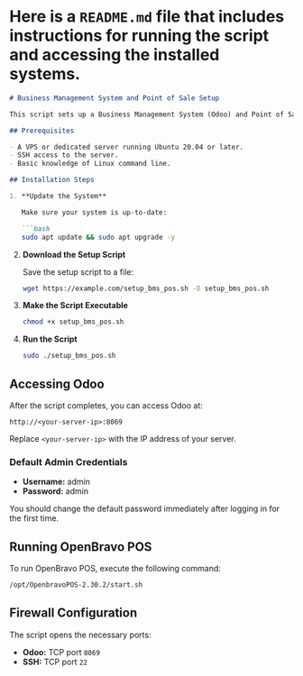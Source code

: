 # Here is a `README.md` file that includes instructions for running the script and accessing the installed systems.

```markdown
# Business Management System and Point of Sale Setup

This script sets up a Business Management System (Odoo) and Point of Sale (OpenBravo POS) on an Ubuntu server.

## Prerequisites

- A VPS or dedicated server running Ubuntu 20.04 or later.
- SSH access to the server.
- Basic knowledge of Linux command line.

## Installation Steps

1. **Update the System**

   Make sure your system is up-to-date:

   ```bash
   sudo apt update && sudo apt upgrade -y
   ```

2. **Download the Setup Script**

   Save the setup script to a file:

   ```bash
   wget https://example.com/setup_bms_pos.sh -O setup_bms_pos.sh
   ```

3. **Make the Script Executable**

   ```bash
   chmod +x setup_bms_pos.sh
   ```

4. **Run the Script**

   ```bash
   sudo ./setup_bms_pos.sh
   ```

## Accessing Odoo

After the script completes, you can access Odoo at:

```
http://<your-server-ip>:8069
```

Replace `<your-server-ip>` with the IP address of your server.

### Default Admin Credentials

- **Username:** admin
- **Password:** admin

You should change the default password immediately after logging in for the first time.

## Running OpenBravo POS

To run OpenBravo POS, execute the following command:

```bash
/opt/OpenbravoPOS-2.30.2/start.sh
```

## Firewall Configuration

The script opens the necessary ports:

- **Odoo:** TCP port `8069`
- **SSH:** TCP port `22`

